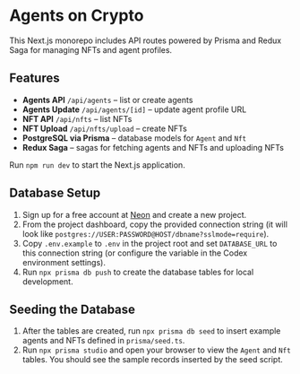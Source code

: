 # Agents on Crypto

This Next.js monorepo includes API routes powered by Prisma and Redux Saga for managing NFTs and agent profiles.

## Features

- **Agents API** `/api/agents` – list or create agents
- **Agents Update** `/api/agents/[id]` – update agent profile URL
- **NFT API** `/api/nfts` – list NFTs
- **NFT Upload** `/api/nfts/upload` – create NFTs
- **PostgreSQL via Prisma** – database models for `Agent` and `Nft`
- **Redux Saga** – sagas for fetching agents and NFTs and uploading NFTs

Run `npm run dev` to start the Next.js application.

## Database Setup

1. Sign up for a free account at [Neon](https://neon.tech/) and create a new project.
2. From the project dashboard, copy the provided connection string (it will look
   like `postgres://USER:PASSWORD@HOST/dbname?sslmode=require`).
3. Copy `.env.example` to `.env` in the project root and set `DATABASE_URL` to
   this connection string (or configure the variable in the Codex environment
   settings).
4. Run `npx prisma db push` to create the database tables for local development.

## Seeding the Database

1. After the tables are created, run `npx prisma db seed` to insert example
   agents and NFTs defined in `prisma/seed.ts`.
2. Run `npx prisma studio` and open your browser to view the `Agent` and `Nft`
   tables. You should see the sample records inserted by the seed script.
